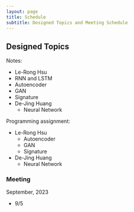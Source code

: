 ```yaml
---
layout: page
title: Schedule
subtitle: Designed Topics and Meeting Schedule
---
```


## Designed Topics
Notes:
-  Le-Rong Hsu
  - RNN and LSTM
  - Autoencoder
  - GAN
  - Signature
- De-Jing Huang
  - Neural Network

Programming assignment:
- Le-Rong Hsu
  - Autoencoder
  - GAN
  - Signature
- De-Jing Huang
  - Neural Network

### Meeting
September, 2023
- 9/5 
